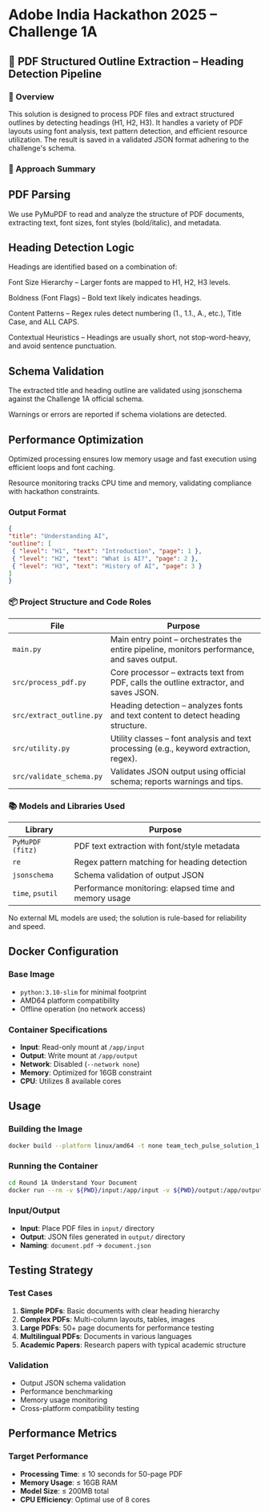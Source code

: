 # Adobe India Hackathon 2025 – Challenge 1A

## 📄 PDF Structured Outline Extraction – Heading Detection Pipeline

### 🚀 Overview
This solution is designed to process PDF files and extract structured outlines by detecting headings (H1, H2, H3). It handles a variety of PDF layouts using font analysis, text pattern detection, and efficient resource utilization. The result is saved in a validated JSON format adhering to the challenge's schema.

### 🧩 Approach Summary

## PDF Parsing

We use PyMuPDF to read and analyze the structure of PDF documents, extracting text, font sizes, font styles (bold/italic), and metadata.

## Heading Detection Logic

Headings are identified based on a combination of:

Font Size Hierarchy – Larger fonts are mapped to H1, H2, H3 levels.

Boldness (Font Flags) – Bold text likely indicates headings.

Content Patterns – Regex rules detect numbering (1., 1.1., A., etc.), Title Case, and ALL CAPS.

Contextual Heuristics – Headings are usually short, not stop-word-heavy, and avoid sentence punctuation.

## Schema Validation

The extracted title and heading outline are validated using jsonschema against the Challenge 1A official schema.

Warnings or errors are reported if schema violations are detected.

## Performance Optimization

Optimized processing ensures low memory usage and fast execution using efficient loops and font caching.

Resource monitoring tracks CPU time and memory, validating compliance with hackathon constraints.

### Output Format

```json
{
"title": "Understanding AI",
"outline": [
 { "level": "H1", "text": "Introduction", "page": 1 },
 { "level": "H2", "text": "What is AI?", "page": 2 },
 { "level": "H3", "text": "History of AI", "page": 3 }
]
}

```
### 📦 Project Structure and Code Roles
| **File**                 | **Purpose**                                                                                  |
| ------------------------ | -------------------------------------------------------------------------------------------- |
| `main.py`                | Main entry point – orchestrates the entire pipeline, monitors performance, and saves output. |
| `src/process_pdf.py`         | Core processor – extracts text from PDF, calls the outline extractor, and saves JSON.        |
| `src/extract_outline.py` | Heading detection – analyzes fonts and text content to detect heading structure.             |
| `src/utility.py`             | Utility classes – font analysis and text processing (e.g., keyword extraction, regex).       |
| `src/validate_schema.py`     | Validates JSON output using official schema; reports warnings and tips.                      |


### 📚 Models and Libraries Used
| **Library**      | **Purpose**                                           |
| ---------------- | ----------------------------------------------------- |
| `PyMuPDF (fitz)` | PDF text extraction with font/style metadata          |
| `re`             | Regex pattern matching for heading detection          |
| `jsonschema`     | Schema validation of output JSON                      |
| `time`, `psutil` | Performance monitoring: elapsed time and memory usage |


No external ML models are used; the solution is rule-based for reliability and speed.

## Docker Configuration

### Base Image

- `python:3.10-slim` for minimal footprint
- AMD64 platform compatibility
- Offline operation (no network access)

### Container Specifications

- **Input**: Read-only mount at `/app/input`
- **Output**: Write mount at `/app/output`
- **Network**: Disabled (`--network none`)
- **Memory**: Optimized for 16GB constraint
- **CPU**: Utilizes 8 available cores

## Usage

### Building the Image

```bash
docker build --platform linux/amd64 -t none team_tech_pulse_solution_1:69 .
```

### Running the Container

```bash
cd Round 1A Understand Your Document
docker run --rm -v ${PWD}/input:/app/input -v ${PWD}/output:/app/output --network none team_tech_pulse_solution_1:69
```

### Input/Output

- **Input**: Place PDF files in `input/` directory
- **Output**: JSON files generated in `output/` directory
- **Naming**: `document.pdf` → `document.json`

## Testing Strategy

### Test Cases

1. **Simple PDFs**: Basic documents with clear heading hierarchy
2. **Complex PDFs**: Multi-column layouts, tables, images
3. **Large PDFs**: 50+ page documents for performance testing
4. **Multilingual PDFs**: Documents in various languages
5. **Academic Papers**: Research papers with typical academic structure

### Validation

- Output JSON schema validation
- Performance benchmarking
- Memory usage monitoring
- Cross-platform compatibility testing

## Performance Metrics

### Target Performance

- **Processing Time**: ≤ 10 seconds for 50-page PDF
- **Memory Usage**: ≤ 16GB RAM
- **Model Size**: ≤ 200MB total
- **CPU Efficiency**: Optimal use of 8 cores


